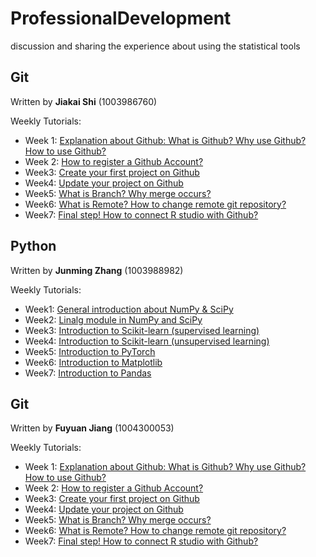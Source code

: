 # ProfessionalDevelopment
discussion and sharing the experience about using the statistical tools

## Git
Written by __Jiakai Shi__ (1003986760)

Weekly Tutorials:
- Week 1: [Explanation about Github: What is Github? Why use Github? How to use Github?](./Week1/git/README.md)
- Week 2: [How to register a Github Account?](./Week2/git/README.md)
- Week3: [Create your first project on Github](./week3/git/README.md)
- Week4: [Update your project on Github](./week4/git/README.md)
- Week5: [What is Branch? Why merge occurs?](./Week5/git/README.md)
- Week6: [What is Remote? How to change remote git repository?](./Week6/git/README.md)
- Week7: [Final step! How to connect R studio with Github?](./Week7/git/README.md)

## Python
Written by __Junming Zhang__ (1003988982)

Weekly Tutorials:
- Week1: [General introduction about NumPy & SciPy](./Week1/Python/README.md)
- Week2: [Linalg module in NumPy and SciPy](./Week2/Python/README.md)
- Week3: [Introduction to Scikit-learn (supervised learning)](./week3/Python/README.md)
- Week4: [Introduction to Scikit-learn (unsupervised learning)](./week4/Python/README.md)
- Week5: [Introduction to PyTorch](./Week5/Python/README.md)
- Week6: [Introduction to Matplotlib](./Week6/Python/README.md)
- Week7: [Introduction to Pandas](./Week7/Python/README.md)

## Git
Written by __Fuyuan Jiang__ (1004300053)

Weekly Tutorials:
- Week 1: [Explanation about Github: What is Github? Why use Github? How to use Github?](./Week1/R/README.md)
- Week 2: [How to register a Github Account?](./Week2/R/README.md)
- Week3: [Create your first project on Github](./week3/R/README.md)
- Week4: [Update your project on Github](./week4/R/README.md)
- Week5: [What is Branch? Why merge occurs?](./Week5/R/README.md)
- Week6: [What is Remote? How to change remote git repository?](./Week6/R/README.md)
- Week7: [Final step! How to connect R studio with Github?](./Week7/R/README.md)
